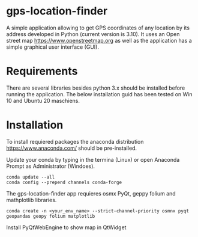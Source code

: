 # gps-location-finder

A simple application allowing to get GPS coordinates of any location by its address developed in Python (current version is 3.10). It uses an Open street map https://www.openstreetmap.org as well as the application has a simple graphical user interface (GUI).

# Requirements

There are several libraries besides python 3.x should be installed before running the application. The below installation guid has been tested on Win 10 and Ubuntu 20 maschiens.


# Installation
To install requiered packages the anaconda distribution https://www.anaconda.com/ should be pre-installed. 

Update your conda by typing in the termina (Linux) or open Anaconda Prompt as Administrator (Windoes).

```console
conda update --all
conda config --prepend channels conda-forge
```
The gps-location-finder app requieres osmx PyQt, geppy folium and mathplotlib libraries.  
```console
conda create -n <your_env_name> --strict-channel-priority osmnx pyqt geopandas geopy folium matplotlib
```
Install PyQtWebEngine to show map in QtWidget


